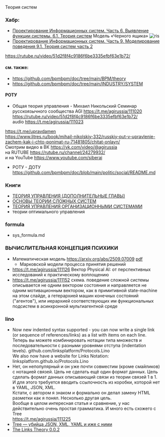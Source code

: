 Теория систем

### Хабр:
- [Проектирование Информационных систем. Часть 6. Выявление функции системы. 6.1. Теория систем](https://habr.com/ru/articles/915546/) Модель «Черного ящика» ![ris](https://habrastorage.org/r/w780/getpro/habr/upload_files/a45/dfe/9ef/a45dfe9efe395b2ee83e35b0184eda28.png) 
- [Проектирование Информационных систем. Часть 9. Моделирование поведения 9.1. Теория систем часть 2](https://habr.com/ru/articles/919454/)


https://rutube.ru/video/51d2f8f4c9186f6be3335efbf63e1b72/

#### см. также:
- https://github.com/bpmbpm/doc/tree/main/BPM/theory
- https://github.com/bpmbpm/doc/tree/main/INDUSTRY/SYSTEM
#### РОТУ
- Общая теория управления - Михаил Никольский Семинар русскоязычного сообщества AGI https://t.me/agirussia/111020  
https://rutube.ru/video/51d2f8f4c9186f6be3335efbf63e1b72/  
audio https://t.me/agirussia/111023 

https://t.me/upravdamen  
https://www.litres.ru/book/mihail-nikolskiy-332/russkiy-put-v-upravlenie-zachem-kak-i-chto-ponimat-ru-71481805/chitat-onlayn/  
Смотрим видео в ВК https://vk.com/video/@agirussia  
на RUTUBE https://rutube.ru/channel/24279932/  
и на YouTube https://www.youtube.com/siberai
- РОТУ - ДОТУ https://github.com/bpmbpm/doc/blob/main/politic/social/README.md

### Книги
- [ТЕОРИЯ УПРАВЛЕНИЯ (ДОПОЛНИТЕЛЬНЫЕ ГЛАВЫ)](https://api.nntu.ru/frontend/web/ngtu/files/ControlBook2.pdf)
- [ОСНОВЫ ТЕОРИИ СЛОЖНЫХ СИСТЕМ](https://chaos.phys.msu.ru/loskutov/PDF/Loskutov.pdf)
- [ТЕОРИЯ УПРАВЛЕНИЯ ОРГАНИЗАЦИОННЫМИ СИСТЕМАМИ](https://www.methodolog.ru/books/tyos2005.pdf)
- теории оптимального управления
### formula
- sys_formula.md
### ВЫЧИСЛИТЕЛЬНАЯ КОНЦЕПЦИЯ ПСИХИКИ
- Математическая модель https://arxiv.org/abs/2509.07009 [pdf](https://arxiv.org/pdf/2509.07009)
  - Марковской модели процесса принятия решений
- https://t.me/agirussia/111126 Вектор Physical AI: от перспективных исследований к практическому воплощению
- https://t.me/agirussia/111152 схема. поведение сложной системы описывается не одним вектором состояния и направляется не одним мотивационным вектором, как в примитивной state-machine на этом слайде, а гетерархией машин конечных состояний ("агентов"), или иерархией соответствующих им функциональных подсистем в асинхронной мультиагентной среде
### lino
- Now new indented syntax supported - you can now write a single link (or sequence of references/links) as a list with items on each line.
Теперь вы можете комбинировать нотации типа множеств и последовательности с разными уровнями отступа (indentation levels).
github.com/linksplatform/Protocols.Lino  
We also now have a website for Links Notation:  
linksplatform.github.io/Protocols.Lino
- Нет, он непопулярный и он уже почти совместим (кроме смайликов) с нотацией связей.
Цель не сделать ещё один формат данных.
Цель сделать формат данных описывающий связи из теории связей 1 в 1. И для этого требуется вводить ссылочность из коробки, которой нет в YAML, JSON, XML.  
Кстати, с автором я знаком и формально он делал замену HTML разметки как я понял. Несколько другая цель.  
Вообще в целом интересная статья и сравнение, у нас действительно очень простая грамматика. И много есть схожего с Tree  
https://t.me/agirussia/111225
- [Tree — убийца JSON, XML, YAML и иже с ними](https://habr.com/ru/articles/248147/) 
- [The Links Theory 0.0.2](https://habr.com/ru/articles/895896/)
